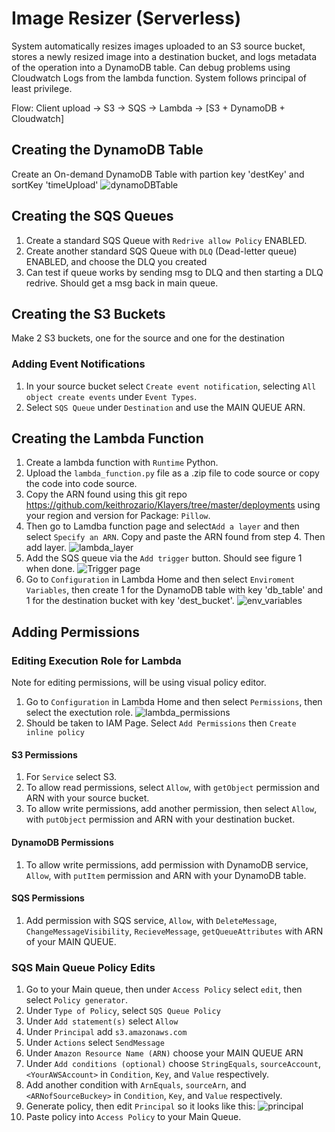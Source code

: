 # Image Resizer (Serverless)

System automatically resizes images uploaded to an S3 source bucket,
stores a newly resized image into a destination bucket, and logs metadata
of the operation into a DynamoDB table. Can debug problems using Cloudwatch Logs from the lambda function.
System follows principal of least privilege.

Flow: Client upload -> S3 -> SQS -> Lambda -> [S3 + DynamoDB + Cloudwatch]

## Creating the DynamoDB Table

Create an On-demand DynamoDB Table with partion key 'destKey' and sortKey 'timeUpload'
![dynamoDBTable](image.png)

## Creating the SQS Queues

1. Create a standard SQS Queue with ```Redrive allow Policy``` ENABLED. 
2. Create another standard SQS Queue with ```DLQ``` (Dead-letter queue) ENABLED, and choose the DLQ you created
3. Can test if queue works by sending msg to DLQ and then starting a DLQ redrive. Should get a msg back in main queue.

## Creating the S3 Buckets
Make 2 S3 buckets, one for the source and one for the destination

### Adding Event Notifications
1. In your source bucket select ```Create event notification```, selecting ```All object create events``` under ```Event Types```.
2. Select ```SQS Queue``` under ```Destination``` and use the MAIN QUEUE ARN. 

## Creating the Lambda Function
1. Create a lambda function with ```Runtime``` Python.
2. Upload the ```lambda_function.py``` file as a .zip file to code source or copy the code into code source.
3. Copy the ARN found using this git repo https://github.com/keithrozario/Klayers/tree/master/deployments using your region and version for Package: ```Pillow```. 
4. Then go to Lamdba function page and select```Add a layer``` and then select ```Specify an ARN```. Copy and paste the ARN found from step 4. Then add layer.
![lambda_layer](image-2.png)
5. Add the SQS queue via the ```Add trigger``` button. Should see figure 1 when done.
![Trigger page](image-1.png)
6. Go to ```Configuration``` in Lambda Home and then select ```Enviroment Variables```, then create 1 for the DynamoDB table with key 'db_table' and 1 for the destination bucket with key 'dest_bucket'.
![env_variables](image-4.png)



## Adding Permissions

### Editing Execution Role for Lambda
Note for editing permissions, will be using visual policy editor.

1. Go to ```Configuration``` in Lambda Home and then select ```Permissions```, then select the exectution role.
![lambda_permissions](image-3.png)
2. Should be taken to IAM Page. Select ```Add Permissions``` then ```Create inline policy```

#### S3 Permissions
1. For ```Service``` select S3.
2. To allow read permissions, select ```Allow```, with ```getObject``` permission and ARN with your source bucket.
3. To allow write permissions, add another permission, then select ```Allow```, with ```putObject``` permission and ARN with your destination bucket.

#### DynamoDB Permissions
1. To allow write permissions, add permission with DynamoDB service, ```Allow```, with ```putItem``` permission and ARN with your DynamoDB table.

#### SQS Permissions
1. Add permission with SQS service, ```Allow```, with ```DeleteMessage```, ```ChangeMessageVisibility```, ```RecieveMessage```, ```getQueueAttributes``` with ARN of your MAIN QUEUE.


### SQS Main Queue Policy Edits
1. Go to your Main queue, then under ```Access Policy``` select ```edit```, then select ```Policy generator```.
2. Under ```Type of Policy```, select ```SQS Queue Policy```
3. Under ```Add statement(s)``` select ```Allow```
4. Under ```Principal``` add ```s3.amazonaws.com```
5. Under ```Actions``` select ```SendMessage```
6. Under ```Amazon Resource Name (ARN)``` choose your MAIN QUEUE ARN
7. Under ```Add conditions (optional)``` choose ```StringEquals```, ```sourceAccount```, ```<YourAWSAccount>``` in ```Condition```, ```Key```, and ```Value``` respectively.
8. Add another condition with ```ArnEquals```, ```sourceArn```, and ```<ARNofSourceBuckey>``` in ```Condition```, ```Key```, and ```Value``` respectively.
9. Generate policy, then edit ```Principal``` so it looks like this:
![principal](image-5.png)
10. Paste policy into ```Access Policy``` to your Main Queue.



